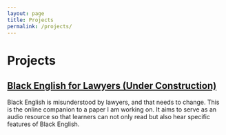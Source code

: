 ```yaml
---
layout: page 
title: Projects
permalink: /projects/
---
```


<h1>Projects</h1>

## [Black English for Lawyers (Under Construction)](/projects/black-english/)

<p>
  Black English is misunderstood by lawyers, and that needs to change. This is the online companion to a paper I am working on. It aims to serve as an audio resource so that learners can not only read but also hear specific features of Black English. 
</p>


